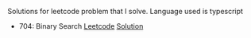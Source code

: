 Solutions for leetcode problem that I solve. Language used is typescript

- 704: Binary Search [Leetcode](https://leetcode.com/problems/binary-search/) [Solution](https://github.com/harish-aka-shivi/algo-ds/blob/main/arrays/binarySearch.ts)

